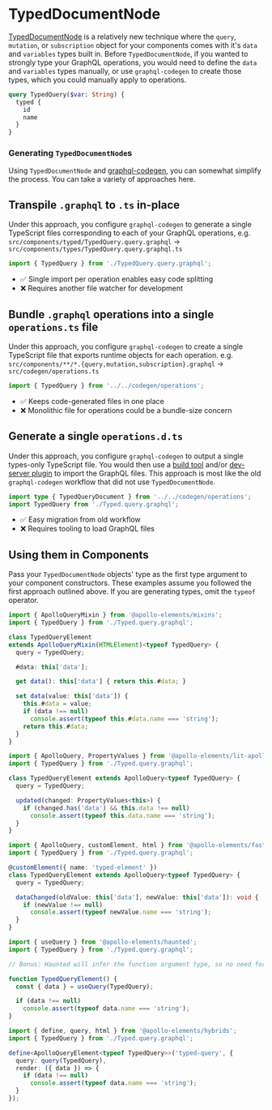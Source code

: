 # TypedDocumentNode

[TypedDocumentNode](https://the-guild.dev/blog/typed-document-node) is a relatively new technique where the `query`, `mutation`, or `subscription` object for your components comes with it's `data` and `variables` types built in. Before `TypedDocumentNode`, if you wanted to strongly type your GraphQL operations, you would need to define the `data` and `variables` types manually, or use `graphql-codegen` to create those types, which you could manually apply to operations.

<code-copy>

```graphql
query TypedQuery($var: String) {
  typed {
    id
    name
  }
}
```

</code-copy>

### Generating `TypedDocumentNode`s
Using `TypedDocumentNode` and [graphql-codegen](https://graphql-code-generator.com/docs/plugins/typed-document-node), you can somewhat simplify the process. You can take a variety of approaches here.

## Transpile `.graphql` to `.ts` in-place
Under this approach, you configure `graphql-codegen` to generate a single TypeScript files corresponding to each of your GraphQL operations, e.g. `src/components/typed/TypedQuery.query.graphql` -> `src/components/types/TypedQuery.query.graphql.ts`

<code-copy>

```ts
import { TypedQuery } from './TypedQuery.query.graphql';
```

</code-copy>

- ✅ Single import per operation enables easy code splitting
- ❌ Requires another file watcher for development

## Bundle `.graphql` operations into a single `operations.ts` file
Under this approach, you configure `graphql-codegen` to create a single TypeScript file that exports runtime objects for each operation. e.g. `src/components/**/*.{query,mutation,subscription}.graphql` -> `src/codegen/operations.ts`

<code-copy>

```ts
import { TypedQuery } from '../../codegen/operations';
```

</code-copy>

- ✅ Keeps code-generated files in one place
- ❌ Monolithic file for operations could be a bundle-size concern

## Generate a single `operations.d.ts`

Under this approach, you configure `graphql-codegen` to output a single types-only TypeScript file. You would then use a [build tool](../guides/getting-started/building-for-production.md) and/or [dev-server plugin](../guides/getting-started/buildless-development.md) to import the GraphQL files. This approach is most like the old `graphql-codegen` workflow that did not use `TypedDocumentNode`.

<code-copy>

```ts
import type { TypedQueryDocument } from '../../codegen/operations';
import TypedQuery from './Typed.query.graphql';
```

</code-copy>

- ✅ Easy migration from old workflow
- ❌ Requires tooling to load GraphQL files

## Using them in Components

Pass your `TypedDocumentNode` objects' type as the first type argument to your component constructors. These examples assume you followed the first approach outlined above. If you are generating types, omit the `typeof` operator.

<code-tabs>

<code-tab library="mixins">

```ts
import { ApolloQueryMixin } from '@apollo-elements/mixins';
import { TypedQuery } from './Typed.query.graphql';

class TypedQueryElement
extends ApolloQueryMixin(HTMLElement)<typeof TypedQuery> {
  query = TypedQuery;

  #data: this['data'];

  get data(): this['data'] { return this.#data; }

  set data(value: this['data']) {
    this.#data = value;
    if (data !== null)
      console.assert(typeof this.#data.name === 'string');
    return this.#data;
  }
}
```

</code-tab>

<code-tab library="lit">

```ts
import { ApolloQuery, PropertyValues } from '@apollo-elements/lit-apollo';
import { TypedQuery } from './Typed.query.graphql';

class TypedQueryElement extends ApolloQuery<typeof TypedQuery> {
  query = TypedQuery;

  updated(changed: PropertyValues<this>) {
    if (changed.has('data') && this.data !== null)
      console.assert(typeof this.data.name === 'string');
  }
}
```

</code-tab>

<code-tab library="fast">

```ts
import { ApolloQuery, customElement, html } from '@apollo-elements/fast';
import { TypedQuery } from './Typed.query.graphql';

@customElement({ name: 'typed-element' })
class TypedQueryElement extends ApolloQuery<typeof TypedQuery> {
  query = TypedQuery;

  dataChanged(oldValue: this['data'], newValue: this['data']): void {
    if (newValue !== null)
      console.assert(typeof newValue.name === 'string');
  }
}
```

</code-tab>

<code-tab library="haunted">

```ts
import { useQuery } from '@apollo-elements/haunted';
import { TypedQuery } from './Typed.query.graphql';

// Bonus: Haunted will infer the function argument type, so no need for type arguments.

function TypedQueryElement() {
  const { data } = useQuery(TypedQuery);

  if (data !== null)
    console.assert(typeof data.name === 'string');
}
```

</code-tab>

<code-tab library="hybrids">

```ts
import { define, query, html } from '@apollo-elements/hybrids';
import { TypedQuery } from './Typed.query.graphql';

define<ApolloQueryElement<typeof TypedQuery>>('typed-query', {
  query: query(TypedQuery),
  render: ({ data }) => {
    if (data !== null)
      console.assert(typeof data.name === 'string');
  }
});
```

</code-tab>

</code-tabs>
